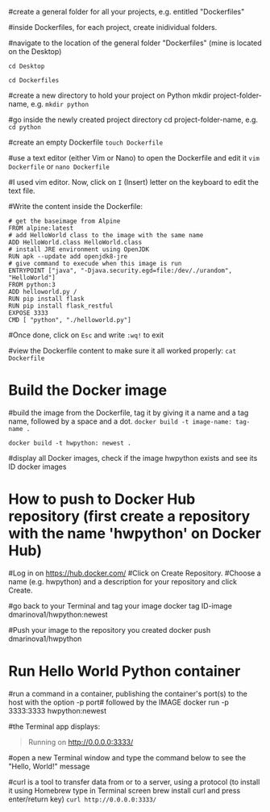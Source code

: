 #create a general folder for all your projects, e.g. entitled "Dockerfiles"

#inside Dockerfiles, for each project, create inidividual folders.

#navigate to the location of the general folder "Dockerfiles" (mine is located on the Desktop)

```cd Desktop```

```cd Dockerfiles```

#create a new directory to hold your project on Python
mkdir project-folder-name, e.g. ```mkdir python```

#go inside the newly created project directory
cd project-folder-name, e.g. ```cd python```

#create an empty Dockerfile
```touch Dockerfile```

#use a text editor (either Vim or Nano) to open the Dockerfile and edit it
```vim Dockerfile``` or ```nano Dockerfile```

#I used vim editor. Now, click on ```I``` (Insert) letter on the keyboard to edit the text file.

#Write the content inside the Dockerfile:
```
# get the baseimage from Alpine
FROM alpine:latest
# add HelloWorld class to the image with the same name
ADD HelloWorld.class HelloWorld.class
# install JRE environment using OpenJDK
RUN apk --update add openjdk8-jre
# give command to execude when this image is run
ENTRYPOINT ["java", "-Djava.security.egd=file:/dev/./urandom", "HelloWorld"]
FROM python:3
ADD helloworld.py /
RUN pip install flask
RUN pip install flask_restful
EXPOSE 3333
CMD [ "python", "./helloworld.py"]
```

#Once done, click on ```Esc``` and write ```:wq!``` to exit

#view the Dockerfile content to make sure it all worked properly:
```cat Dockerfile```

# Build the Docker image
#build the image from the Dockerfile, tag it by giving it a name and a tag name, followed by a space and a dot.
```docker build -t image-name: tag-name .```

```docker build -t hwpython: newest .```

#display all Docker images, check if the image hwpython exists and see its ID
docker images 

# How to push to Docker Hub repository (first create a repository with the name 'hwpython' on Docker Hub)
#Log in on https://hub.docker.com/
#Click on Create Repository.
#Choose a name (e.g. hwpython) and a description for your repository and click Create.

#go back to your Terminal and tag your image
docker tag ID-image dmarinova1/hwpython:newest

#Push your image to the repository you created
docker push dmarinova1/hwpython

# Run Hello World Python container
#run a command in a container, publishing the container's port(s) to the host with the option -p port# followed by the IMAGE
docker run -p 3333:3333 hwpython:newest

#the Terminal app displays:
> Running on http://0.0.0.0:3333/

#open a new Terminal window and type the command below to see the "Hello, World!" message

#curl is a tool to transfer data from or to a server, using a protocol (to install it using Homebrew type in Terminal screen brew install curl and press enter/return key)
```curl http://0.0.0.0:3333/```
